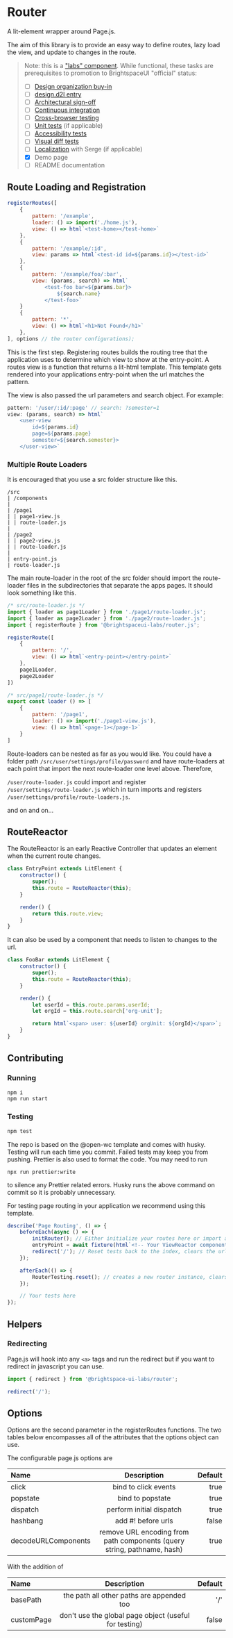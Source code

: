 # Router

A lit-element wrapper around Page.js.

The aim of this library is to provide an easy way to define routes, lazy load the view, and update to changes in the route.

> Note: this is a ["labs" component](https://github.com/BrightspaceUI/guide/wiki/Component-Tiers). While functional, these tasks are prerequisites to promotion to BrightspaceUI "official" status:
>
> - [ ] [Design organization buy-in](https://github.com/BrightspaceUI/guide/wiki/Before-you-build#working-with-design)
> - [ ] [design.d2l entry](http://design.d2l/)
> - [ ] [Architectural sign-off](https://github.com/BrightspaceUI/guide/wiki/Before-you-build#web-component-architecture)
> - [ ] [Continuous integration](https://github.com/BrightspaceUI/guide/wiki/Testing#testing-continuously-with-travis-ci)
> - [ ] [Cross-browser testing](https://github.com/BrightspaceUI/guide/wiki/Testing#cross-browser-testing-with-sauce-labs)
> - [ ] [Unit tests](https://github.com/BrightspaceUI/guide/wiki/Testing#testing-with-polymer-test) (if applicable)
> - [ ] [Accessibility tests](https://github.com/BrightspaceUI/guide/wiki/Testing#automated-accessibility-testing-with-axe)
> - [ ] [Visual diff tests](https://github.com/BrightspaceUI/visual-diff)
> - [ ] [Localization](https://github.com/BrightspaceUI/guide/wiki/Localization) with Serge (if applicable)
> - [x] Demo page
> - [ ] README documentation 

## Route Loading and Registration
```js
registerRoutes([
    {
        pattern: '/example',
        loader: () => import('./home.js'),
        view: () => html`<test-home></test-home>`
    },
    {
        pattern: '/example/:id',
        view: params => html`<test-id id=${params.id}></test-id>`
    },
    {
        pattern: '/example/foo/:bar',
        view: (params, search) => html`
            <test-foo bar=${params.bar}>
                ${search.name}
            </test-foo>`
    }
    {
        pattern: '*',
        view: () => html`<h1>Not Found</h1>`
    },
], options // the router configurations);
```

This is the first step. Registering routes builds the routing tree that the application uses to determine which view to show at the entry-point. A routes view is a function that returns a lit-html template. This template gets rendered into your applications entry-point when the url matches the pattern.

The view is also passed the url parameters and search object. For example:

```js 
pattern: '/user/:id/:page' // search: ?semester=1
view: (params, search) => html`
    <user-view 
        id=${params.id}
        page=${params.page} 
        semester=${search.semester}> 
    </user-view>` 
```

### Multiple Route Loaders

It is encouraged that you use a src folder structure like this.

```
/src
| /components
|
| /page1
| | page1-view.js
| | route-loader.js
|
| /page2
| | page2-view.js
| | route-loader.js
|
| entry-point.js
| route-loader.js
```

The main route-loader in the root of the src folder should import the route-loader files in the subdirectories that separate the apps pages. It should look something like this.

```js
/* src/route-loader.js */
import { loader as page1Loader } from './page1/route-loader.js';
import { loader as page2Loader } from './page2/route-loader.js';
import { registerRoute } from '@brightspaceui-labs/router.js';

registerRoute([
    {
        pattern: '/',
        view: () => html`<entry-point></entry-point>`
    },
    page1Loader,
    page2Loader
])

/* src/page1/route-loader.js */
export const loader () => [
    {
        pattern: '/page1',
        loader: () => import('./page1-view.js'),
        view: () => html`<page-1></page-1>`
    }
]
```

Route-loaders can be nested as far as you would like. You could have a folder path `/src/user/settings/profile/password` and have route-loaders at each point that import the next route-loader one level above. Therefore, 

`/user/route-loader.js` could import and register   
`/user/settings/route-loader.js` which in turn imports and registers   
`/user/settings/profile/route-loaders.js`.

and on and on...


## RouteReactor
The RouteReactor is an early Reactive Controller that updates an element when the current route changes.

```js
class EntryPoint extends LitElement {
    constructor() {
        super();
        this.route = RouteReactor(this);
    }

    render() {
        return this.route.view;
    }
}
```

It can also be used by a component that needs to listen to changes to the url.

```js
class FooBar extends LitElement {
    constructor() {
        super();
        this.route = RouteReactor(this);
    }

    render() {
        let userId = this.route.params.userId;
        let orgId = this.route.search['org-unit'];

        return html`<span> user: ${userId} orgUnit: ${orgId}</span>`;
    }
}
```

## Contributing

### Running

```bash
npm i
npm run start 
```

### Testing

```bash
npm test
```

The repo is based on the @open-wc template and comes with husky. Testing will run each time you commit. Failed tests may keep you from pushing. Prettier is also used to format the code. You may need to run 

```
npx run prettier:write
```

to silence any Prettier related errors. Husky runs the above command on commit so it is probably unnecessary. 

For testing page routing in your application we recommend using this template.

```js
describe('Page Routing', () => {
    beforeEach(async () => {
        initRouter(); // Either initialize your routes here or import a file that calls routeRegister and make a way to recall it.
        entryPoint = await fixture(html`<!-- Your ViewReactor component here -->`);
        redirect('/'); // Reset tests back to the index, clears the url
    });

    afterEach(() => {
        RouterTesting.reset(); // creates a new router instance, clears any router related reactive controllers.
    });

    // Your tests here
});
```

## Helpers

### Redirecting

Page.js will hook into any `<a>` tags and run the redirect but if you want to redirect in javascript you can use.

```js
import { redirect } from '@brightspace-ui-labs/router';

redirect('/');
```

## Options

Options are the second parameter in the registerRoutes functions. The two tables below encompasses all of the attributes that the options object can use.

The configurable page.js options are   

| Name                |                               Description                               | Default |
| :------------------ | :---------------------------------------------------------------------: | ------: |
| click               |                          bind to click events                           |    true |
| popstate            |                            bind to popstate                             |    true |
| dispatch            |                        perform initial dispatch                         |    true |
| hashbang            |                           add #! before urls                            |   false |
| decodeURLComponents | remove URL encoding from path components (query string, pathname, hash) |    true |


With the addition of

| Name       |                      Description                      | Default |
| :--------- | :---------------------------------------------------: | ------: |
| basePath   |       the path all other paths are appended too       |     '/' |
| customPage | don't use the global page object (useful for testing) |   false |


